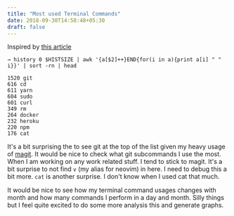 ```yaml
---
title: "Most used Terminal Commands"
date: 2018-09-30T14:58:48+05:30
draft: false
---
```


Inspired by [this article][wincent-article]

```
→ history 0 $HISTSIZE | awk '{a[$2]++}END{for(i in a){print a[i] " " i}}' | sort -rn | head

1520 git
616 cd
611 yarn
604 sudo
601 curl
349 rm
264 docker
232 heroku
220 npm
176 cat
```

It's a bit surprising the to see git at the top of the list given my heavy usage of [magit][magit]. It
would be nice to check what git subcommands I use the most. When I am working on any work related stuff.
I tend to stick to magit. It's a bit surprise to not find `v` (my alias for neovim) in here. I need to
debug this a bit more. `cat` is another surprise. I don't know when I used cat that much.


It would be nice to see how my terminal command usages changes with month and how many commands I perform
in a day and month. Silly things but I feel quite excited to do some more analysis this and generate graphs.


[wincent-article]: https://wincent.com/blog/frequently-used-terminal-commands
[magit]: https://magit.vc
